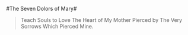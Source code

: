 #The Seven Dolors of Mary#

> Teach Souls to Love The Heart of My Mother Pierced by The Very Sorrows Which Pierced Mine.

